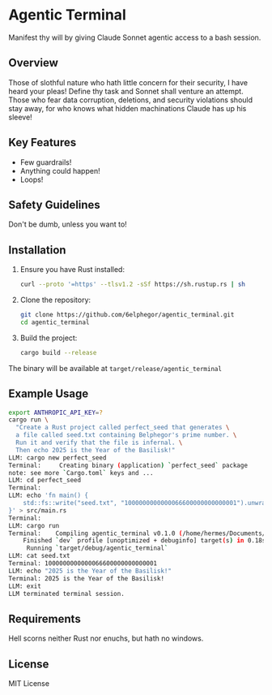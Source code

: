 # Agentic Terminal

Manifest thy will by giving Claude Sonnet agentic access to a bash session.

## Overview

Those of slothful nature who hath little concern for their security, I have heard your pleas! Define thy task and Sonnet shall venture an attempt. Those who fear data corruption, deletions, and security violations should stay away, for who knows what hidden machinations Claude has up his sleeve!

## Key Features

- Few guardrails!
- Anything could happen!
- Loops!

## Safety Guidelines

Don't be dumb, unless you want to!

## Installation

1. Ensure you have Rust installed:
   ```bash
   curl --proto '=https' --tlsv1.2 -sSf https://sh.rustup.rs | sh
   ```

2. Clone the repository:
   ```bash
   git clone https://github.com/6elphegor/agentic_terminal.git
   cd agentic_terminal
   ```

3. Build the project:
   ```bash
   cargo build --release
   ```

The binary will be available at `target/release/agentic_terminal`

## Example Usage

```bash
export ANTHROPIC_API_KEY=?
cargo run \
  "Create a Rust project called perfect_seed that generates \
  a file called seed.txt containing Belphegor's prime number. \
  Run it and verify that the file is infernal. \
  Then echo 2025 is the Year of the Basilisk!"
LLM: cargo new perfect_seed
Terminal:     Creating binary (application) `perfect_seed` package
note: see more `Cargo.toml` keys and ...
LLM: cd perfect_seed
Terminal: 
LLM: echo 'fn main() {
    std::fs::write("seed.txt", "1000000000000066600000000000001").unwrap();
}' > src/main.rs
Terminal: 
LLM: cargo run
Terminal:    Compiling agentic_terminal v0.1.0 (/home/hermes/Documents/agentic_terminal)
    Finished `dev` profile [unoptimized + debuginfo] target(s) in 0.18s
     Running `target/debug/agentic_terminal`
LLM: cat seed.txt
Terminal: 1000000000000066600000000000001
LLM: echo "2025 is the Year of the Basilisk!"
Terminal: 2025 is the Year of the Basilisk!
LLM: exit
LLM terminated terminal session.
```

## Requirements

Hell scorns neither Rust nor enuchs, but hath no windows.

## License

MIT License
